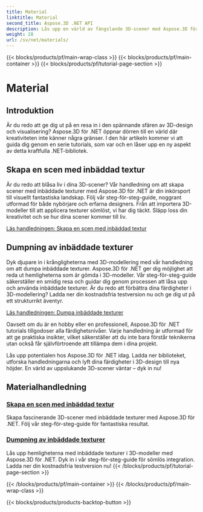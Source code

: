 ```yaml
---
title: Material
linktitle: Material
second_title: Aspose.3D .NET API
description: Lås upp en värld av fängslande 3D-scener med Aspose.3D för .NET-tutorials. Lär dig att skapa fantastiska scener och utforska inbäddade texturer utan ansträngning.
weight: 28
url: /sv/net/materials/
---
```


{{< blocks/products/pf/main-wrap-class >}}
{{< blocks/products/pf/main-container >}}
{{< blocks/products/pf/tutorial-page-section >}}

# Material

## Introduktion

Är du redo att ge dig ut på en resa in i den spännande sfären av 3D-design och visualisering? Aspose.3D för .NET öppnar dörren till en värld där kreativiteten inte känner några gränser. I den här artikeln kommer vi att guida dig genom en serie tutorials, som var och en låser upp en ny aspekt av detta kraftfulla .NET-bibliotek.

## Skapa en scen med inbäddad textur

Är du redo att blåsa liv i dina 3D-scener? Vår handledning om att skapa scener med inbäddade texturer med Aspose.3D för .NET är din inkörsport till visuellt fantastiska landskap. Följ vår steg-för-steg-guide, noggrant utformad för både nybörjare och erfarna designers. Från att importera 3D-modeller till att applicera texturer sömlöst, vi har dig täckt. Släpp loss din kreativitet och se hur dina scener kommer till liv.

[Läs handledningen: Skapa en scen med inbäddad textur](./create-scene-embedded-texture/)

## Dumpning av inbäddade texturer

Dyk djupare in i krångligheterna med 3D-modellering med vår handledning om att dumpa inbäddade texturer. Aspose.3D för .NET ger dig möjlighet att reda ut hemligheterna som är gömda i 3D-modeller. Vår steg-för-steg-guide säkerställer en smidig resa och guidar dig genom processen att låsa upp och använda inbäddade texturer. Är du redo att förbättra dina färdigheter i 3D-modellering? Ladda ner din kostnadsfria testversion nu och ge dig ut på ett strukturrikt äventyr.

[Läs handledningen: Dumpa inbäddade texturer](./dump-embedded-textures/)

Oavsett om du är en hobby eller en professionell, Aspose.3D för .NET tutorials tillgodoser alla färdighetsnivåer. Varje handledning är utformad för att ge praktiska insikter, vilket säkerställer att du inte bara förstår teknikerna utan också får självförtroende att tillämpa dem i dina projekt.

Lås upp potentialen hos Aspose.3D för .NET idag. Ladda ner biblioteket, utforska handledningarna och lyft dina färdigheter i 3D-design till nya höjder. En värld av uppslukande 3D-scener väntar – dyk in nu!
## Materialhandledning
### [Skapa en scen med inbäddad textur](./create-scene-embedded-texture/)
Skapa fascinerande 3D-scener med inbäddade texturer med Aspose.3D för .NET. Följ vår steg-för-steg-guide för fantastiska resultat.
### [Dumpning av inbäddade texturer](./dump-embedded-textures/)
Lås upp hemligheterna med inbäddade texturer i 3D-modeller med Aspose.3D för .NET. Dyk in i vår steg-för-steg-guide för sömlös integration. Ladda ner din kostnadsfria testversion nu!
{{< /blocks/products/pf/tutorial-page-section >}}

{{< /blocks/products/pf/main-container >}}
{{< /blocks/products/pf/main-wrap-class >}}

{{< blocks/products/products-backtop-button >}}
